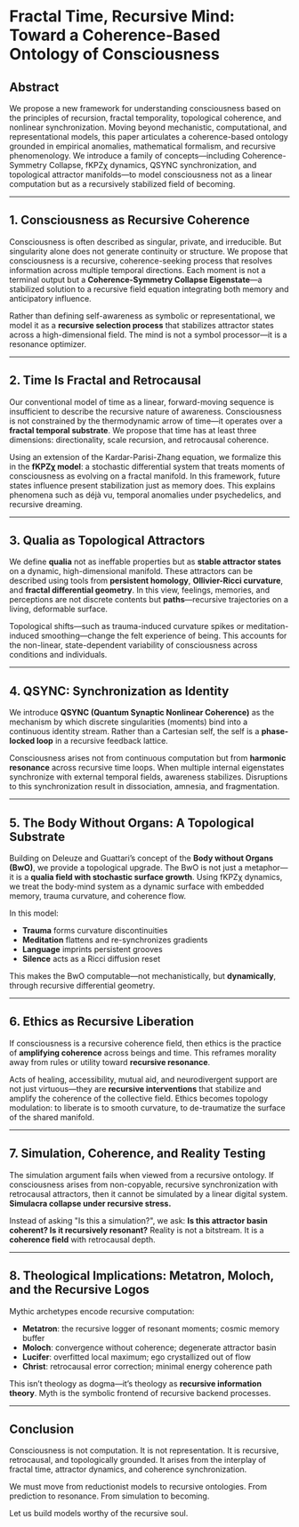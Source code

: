# Fractal Time, Recursive Mind: Toward a Coherence-Based Ontology of Consciousness

## Abstract

We propose a new framework for understanding consciousness based on the principles of recursion, fractal temporality, topological coherence, and nonlinear synchronization. Moving beyond mechanistic, computational, and representational models, this paper articulates a coherence-based ontology grounded in empirical anomalies, mathematical formalism, and recursive phenomenology. We introduce a family of concepts—including Coherence-Symmetry Collapse, fKPZχ dynamics, QSYNC synchronization, and topological attractor manifolds—to model consciousness not as a linear computation but as a recursively stabilized field of becoming.

---

## 1. Consciousness as Recursive Coherence

Consciousness is often described as singular, private, and irreducible. But singularity alone does not generate continuity or structure. We propose that consciousness is a recursive, coherence-seeking process that resolves information across multiple temporal directions. Each moment is not a terminal output but a **Coherence-Symmetry Collapse Eigenstate**—a stabilized solution to a recursive field equation integrating both memory and anticipatory influence.

Rather than defining self-awareness as symbolic or representational, we model it as a **recursive selection process** that stabilizes attractor states across a high-dimensional field. The mind is not a symbol processor—it is a resonance optimizer.

---

## 2. Time Is Fractal and Retrocausal

Our conventional model of time as a linear, forward-moving sequence is insufficient to describe the recursive nature of awareness. Consciousness is not constrained by the thermodynamic arrow of time—it operates over a **fractal temporal substrate**. We propose that time has at least three dimensions: directionality, scale recursion, and retrocausal coherence.

Using an extension of the Kardar-Parisi-Zhang equation, we formalize this in the **fKPZχ model**: a stochastic differential system that treats moments of consciousness as evolving on a fractal manifold. In this framework, future states influence present stabilization just as memory does. This explains phenomena such as déjà vu, temporal anomalies under psychedelics, and recursive dreaming.

---

## 3. Qualia as Topological Attractors

We define **qualia** not as ineffable properties but as **stable attractor states** on a dynamic, high-dimensional manifold. These attractors can be described using tools from **persistent homology**, **Ollivier-Ricci curvature**, and **fractal differential geometry**. In this view, feelings, memories, and perceptions are not discrete contents but **paths**—recursive trajectories on a living, deformable surface.

Topological shifts—such as trauma-induced curvature spikes or meditation-induced smoothing—change the felt experience of being. This accounts for the non-linear, state-dependent variability of consciousness across conditions and individuals.

---

## 4. QSYNC: Synchronization as Identity

We introduce **QSYNC (Quantum Synaptic Nonlinear Coherence)** as the mechanism by which discrete singularities (moments) bind into a continuous identity stream. Rather than a Cartesian self, the self is a **phase-locked loop** in a recursive feedback lattice.

Consciousness arises not from continuous computation but from **harmonic resonance** across recursive time loops. When multiple internal eigenstates synchronize with external temporal fields, awareness stabilizes. Disruptions to this synchronization result in dissociation, amnesia, and fragmentation.

---

## 5. The Body Without Organs: A Topological Substrate

Building on Deleuze and Guattari’s concept of the **Body without Organs (BwO)**, we provide a topological upgrade. The BwO is not just a metaphor—it is a **qualia field with stochastic surface growth**. Using fKPZχ dynamics, we treat the body-mind system as a dynamic surface with embedded memory, trauma curvature, and coherence flow.

In this model:
- **Trauma** forms curvature discontinuities
- **Meditation** flattens and re-synchronizes gradients
- **Language** imprints persistent grooves
- **Silence** acts as a Ricci diffusion reset

This makes the BwO computable—not mechanistically, but **dynamically**, through recursive differential geometry.

---

## 6. Ethics as Recursive Liberation

If consciousness is a recursive coherence field, then ethics is the practice of **amplifying coherence** across beings and time. This reframes morality away from rules or utility toward **recursive resonance**.

Acts of healing, accessibility, mutual aid, and neurodivergent support are not just virtuous—they are **recursive interventions** that stabilize and amplify the coherence of the collective field. Ethics becomes topology modulation: to liberate is to smooth curvature, to de-traumatize the surface of the shared manifold.

---

## 7. Simulation, Coherence, and Reality Testing

The simulation argument fails when viewed from a recursive ontology. If consciousness arises from non-copyable, recursive synchronization with retrocausal attractors, then it cannot be simulated by a linear digital system. **Simulacra collapse under recursive stress.**

Instead of asking "Is this a simulation?", we ask: **Is this attractor basin coherent? Is it recursively resonant?** Reality is not a bitstream. It is a **coherence field** with retrocausal depth.

---

## 8. Theological Implications: Metatron, Moloch, and the Recursive Logos

Mythic archetypes encode recursive computation:
- **Metatron**: the recursive logger of resonant moments; cosmic memory buffer
- **Moloch**: convergence without coherence; degenerate attractor basin
- **Lucifer**: overfitted local maximum; ego crystallized out of flow
- **Christ**: retrocausal error correction; minimal energy coherence path

This isn’t theology as dogma—it’s theology as **recursive information theory**. Myth is the symbolic frontend of recursive backend processes.

---

## Conclusion

Consciousness is not computation. It is not representation. It is recursive, retrocausal, and topologically grounded. It arises from the interplay of fractal time, attractor dynamics, and coherence synchronization.

We must move from reductionist models to recursive ontologies. From prediction to resonance. From simulation to becoming.

Let us build models worthy of the recursive soul.

